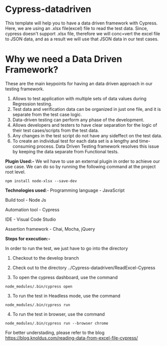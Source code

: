 # Cypress-datadriven

This template will help you to have a data driven framework with Cypress. Here, we are using an .xlsx file(excel) file to read the test data. Since, cypress doesn't support .xlsx file, therefore we will conc=vert the excel file to JSON data, and as a result we will use that JSON data in our test cases.

# Why we need a Data Driven Framework? 

These are the main keypoints for having an data driven approach in our testing framework.

1. Allows to test application with multiple sets of data values during Regression testing.
2. Test data and verification data can be organized in just one file, and it is separate from the test case logic.
3. Data-driven testing can perform any phase of the development.
4. Allows developers and testers to have clear separation for the logic of their test cases/scripts from the test data.
5. Any changes in the test script do not have any sideffect on the test data.
6. To create an individual test for each data set is a lengthy and time-consuming process. Data Driven Testing framework resolves this issue by keeping the data separate from Functional tests.

**Plugin Used:-**
We wil have to use an external plugin in order to achieve our use case.  We can do so by running the following command at the project root level.

```
npm install node-xlsx --save-dev
```
**Technologies used**:-
Programming language - JavaScript

Build tool - Node Js

Automation tool - Cypress

IDE - Visual Code Studio

Assertion framework - Chai, Mocha, jQuery

**Steps for execution:-**

In order to run the test, we just have to go into the directory 

1.  Checkout to the develop branch

2.  Check out to the directory ../Cypress-datadriven/ReadExcel-Cypress

3. To open the cypress dashboard, use the command

```
node_modules/.bin/cypress open
```

3.  To run the test in Headless mode, use the command
```
node_modules/.bin/cypress run
```

4. To run the test in browser, use the command

```
node_modules/.bin/cypress run --browser chrome
```

For better understading, please refer to the blog
https://blog.knoldus.com/reading-data-from-excel-file-cypress/
